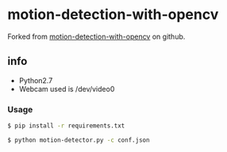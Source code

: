 # motion-detection-with-opencv
Forked from [motion-detection-with-opencv](https://github.com/YaoQ/motion-detection-with-opencv) on github.


## info
- Python2.7
- Webcam used is /dev/video0

### Usage
```bash
$ pip install -r requirements.txt
```
```bash
$ python motion-detector.py -c conf.json
```
